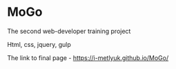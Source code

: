 # MoGo
The second web-developer training project

Html, css, jquery, gulp

The link to final page - https://i-metlyuk.github.io/MoGo/
